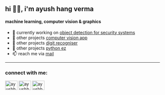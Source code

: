 <h2 align="left">hi ✌🏽, i'm ayush hang verma</h1>
<h4 align="left">machine learning, computer vision & graphics</h3>

- 🏐 currently working on [object detection for security systems](https://github.com/ayushhang/cctv-web-app)
- 🏉 other projects [computer vision app](https://github.com/ayushhang/object-detection-using-yolo)
- 🏀 other projects [digit recogniser](https://github.com/ayushhang/minst-digit-recognizer)
- 🏈 other projects [python ez](https://github.com/ayushhang/python-ez)
- 📫 reach me via [mail](mailto:ayush.hang25@gmail.com)

---


<h3 align="left">connect with me:</h3>
<p align="left">
<a href="https://linkedin.com/in/ayushhang" target="blank"><img align="center" src="https://raw.githubusercontent.com/rahuldkjain/github-profile-readme-generator/master/src/images/icons/Social/linked-in-alt.svg" alt="ayushhang" height="30" width="40" /></a>
<a href="https://kaggle.com/ayushhangverma" target="blank"><img align="center" src="https://raw.githubusercontent.com/rahuldkjain/github-profile-readme-generator/master/src/images/icons/Social/kaggle.svg" alt="ayushhangverma" height="30" width="40" /></a>
<a href="https://instagram.com/ayushhangg" target="blank"><img align="center" src="https://raw.githubusercontent.com/rahuldkjain/github-profile-readme-generator/master/src/images/icons/Social/instagram.svg" alt="ayushhangg" height="30" width="40" /></a>
</p>
